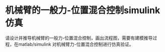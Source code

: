 # 机械臂的一般力-位置混合控制simulink仿真
请设计并推导机械臂的一般力-位置混合控制，画出流程图，需要有建模推导过程，在matlab/simulink 对机械臂力-位置混合控制进行仿真验证。
